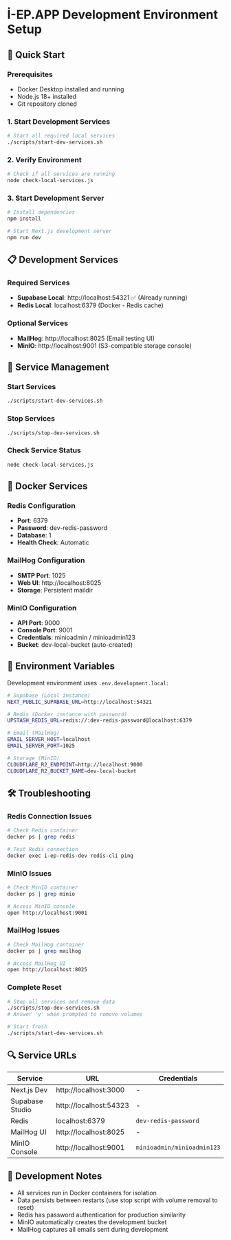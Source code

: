 # İ-EP.APP Development Environment Setup

## 🚀 Quick Start

### Prerequisites

- Docker Desktop installed and running
- Node.js 18+ installed
- Git repository cloned

### 1. Start Development Services

```bash
# Start all required local services
./scripts/start-dev-services.sh
```

### 2. Verify Environment

```bash
# Check if all services are running
node check-local-services.js
```

### 3. Start Development Server

```bash
# Install dependencies
npm install

# Start Next.js development server
npm run dev
```

## 📋 Development Services

### Required Services

- **Supabase Local**: http://localhost:54321 ✅ (Already running)
- **Redis Local**: localhost:6379 (Docker - Redis cache)

### Optional Services

- **MailHog**: http://localhost:8025 (Email testing UI)
- **MinIO**: http://localhost:9001 (S3-compatible storage console)

## 🔧 Service Management

### Start Services

```bash
./scripts/start-dev-services.sh
```

### Stop Services

```bash
./scripts/stop-dev-services.sh
```

### Check Service Status

```bash
node check-local-services.js
```

## 🐳 Docker Services

### Redis Configuration

- **Port**: 6379
- **Password**: dev-redis-password
- **Database**: 1
- **Health Check**: Automatic

### MailHog Configuration

- **SMTP Port**: 1025
- **Web UI**: http://localhost:8025
- **Storage**: Persistent maildir

### MinIO Configuration

- **API Port**: 9000
- **Console Port**: 9001
- **Credentials**: minioadmin / minioadmin123
- **Bucket**: dev-local-bucket (auto-created)

## 🔐 Environment Variables

Development environment uses `.env.development.local`:

```bash
# Supabase (Local instance)
NEXT_PUBLIC_SUPABASE_URL=http://localhost:54321

# Redis (Docker instance with password)
UPSTASH_REDIS_URL=redis://:dev-redis-password@localhost:6379

# Email (MailHog)
EMAIL_SERVER_HOST=localhost
EMAIL_SERVER_PORT=1025

# Storage (MinIO)
CLOUDFLARE_R2_ENDPOINT=http://localhost:9000
CLOUDFLARE_R2_BUCKET_NAME=dev-local-bucket
```

## 🛠️ Troubleshooting

### Redis Connection Issues

```bash
# Check Redis container
docker ps | grep redis

# Test Redis connection
docker exec i-ep-redis-dev redis-cli ping
```

### MinIO Issues

```bash
# Check MinIO container
docker ps | grep minio

# Access MinIO console
open http://localhost:9001
```

### MailHog Issues

```bash
# Check MailHog container
docker ps | grep mailhog

# Access MailHog UI
open http://localhost:8025
```

### Complete Reset

```bash
# Stop all services and remove data
./scripts/stop-dev-services.sh
# Answer 'y' when prompted to remove volumes

# Start fresh
./scripts/start-dev-services.sh
```

## 🔍 Service URLs

| Service         | URL                    | Credentials                |
| --------------- | ---------------------- | -------------------------- |
| Next.js Dev     | http://localhost:3000  | -                          |
| Supabase Studio | http://localhost:54323 | -                          |
| Redis           | localhost:6379         | `dev-redis-password`       |
| MailHog UI      | http://localhost:8025  | -                          |
| MinIO Console   | http://localhost:9001  | `minioadmin/minioadmin123` |

## 📝 Development Notes

- All services run in Docker containers for isolation
- Data persists between restarts (use stop script with volume removal to reset)
- Redis has password authentication for production similarity
- MinIO automatically creates the development bucket
- MailHog captures all emails sent during development
